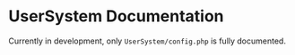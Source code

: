 # UserSystem Documentation
Currently in development, only `UserSystem/config.php` is fully documented.